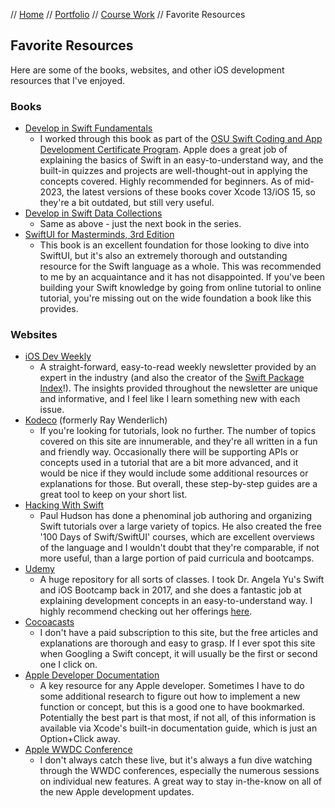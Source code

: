 // [Home](index.md) // [Portfolio](portfolio.md) // [Course Work](course-work.md) // Favorite Resources

## Favorite Resources

Here are some of the books, websites, and other iOS development resources that I've enjoyed.

### Books
- [Develop in Swift Fundamentals](https://books.apple.com/us/book/develop-in-swift-fundamentals/id1556365994)
  - I worked through this book as part of the [OSU Swift Coding and App Development Certificate Program](course-work/osu-coding-curriculum.md). Apple does a great job of explaining the basics of Swift in an easy-to-understand way, and the built-in quizzes and projects are well-thought-out in applying the concepts covered. Highly recommended for beginners. As of mid-2023, the latest versions of these books cover Xcode 13/iOS 15, so they're a bit outdated, but still very useful.
- [Develop in Swift Data Collections](https://books.apple.com/us/book/develop-in-swift-data-collections/id1581183203)
  - Same as above - just the next book in the series.
- [SwiftUI for Masterminds, 3rd Edition](https://www.formasterminds.com/swiftui_for_masterminds_3rd_edition/)
  - This book is an excellent foundation for those looking to dive into SwiftUI, but it's also an extremely thorough and outstanding resource for the Swift language as a whole. This was recommended to me by an acquaintance and it has not disappointed. If you've been building your Swift knowledge by going from online tutorial to online tutorial, you're missing out on the wide foundation a book like this provides.

### Websites
- [iOS Dev Weekly](https://iosdevweekly.com/)
  - A straight-forward, easy-to-read weekly newsletter provided by an expert in the industry (and also the creator of the [Swift Package Index](https://swiftpackageindex.com/)!). The insights provided throughout the newsletter are unique and informative, and I feel like I learn something new with each issue.
- [Kodeco](https://www.raywenderlich.com/) (formerly Ray Wenderlich)
  - If you're looking for tutorials, look no further. The number of topics covered on this site are innumerable, and they're all written in a fun and friendly way. Occasionally there will be supporting APIs or concepts used in a tutorial that are a bit more advanced, and it would be nice if they would include some additional resources or explanations for those. But overall, these step-by-step guides are a great tool to keep on your short list.
- [Hacking With Swift](https://www.hackingwithswift.com/)
  - Paul Hudson has done a phenominal job authoring and organizing Swift tutorials over a large variety of topics. He also created the free '100 Days of Swift/SwiftUI' courses, which are excellent overviews of the language and I wouldn't doubt that they're comparable, if not more useful, than a large portion of paid curricula and bootcamps.
- [Udemy](https://www.udemy.com/)
  - A huge repository for all sorts of classes. I took Dr. Angela Yu's Swift and iOS Bootcamp back in 2017, and she does a fantastic job at explaining development concepts in an easy-to-understand way. I highly recommend checking out her offerings [here](https://www.udemy.com/user/4b4368a3-b5c8-4529-aa65-2056ec31f37e/).
- [Cocoacasts](https://cocoacasts.com/)
  - I don't have a paid subscription to this site, but the free articles and explanations are thorough and easy to grasp. If I ever spot this site when Googling a Swift concept, it will usually be the first or second one I click on.
- [Apple Developer Documentation](https://developer.apple.com/documentation)
  - A key resource for any Apple developer. Sometimes I have to do some additional research to figure out how to implement a new function or concept, but this is a good one to have bookmarked. Potentially the best part is that most, if not all, of this information is available via Xcode's built-in documentation guide, which is just an Option+Click away.
- [Apple WWDC Conference](https://developer.apple.com/videos/)
  - I don't always catch these live, but it's always a fun dive watching through the WWDC conferences, especially the numerous sessions on individual new features. A great way to stay in-the-know on all of the new Apple development updates.
